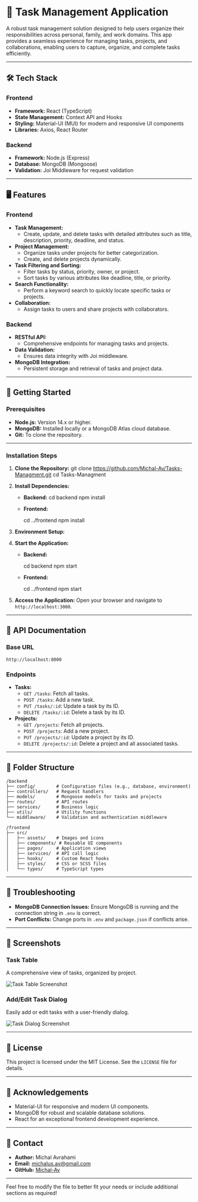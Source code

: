 
# 📝 Task Management Application

A robust task management solution designed to help users organize their responsibilities across personal, family, and work domains. This app provides a seamless experience for managing tasks, projects, and collaborations, enabling users to capture, organize, and complete tasks efficiently.

---

## 🛠️ Tech Stack

### **Frontend**
- **Framework:** React (TypeScript)
- **State Management:** Context API and Hooks
- **Styling:** Material-UI (MUI) for modern and responsive UI components
- **Libraries:** Axios, React Router

### **Backend**
- **Framework:** Node.js (Express)
- **Database:** MongoDB (Mongoose)
- **Validation:** Joi Middleware for request validation

---

## 🖥️ Features

### **Frontend**
- **Task Management:**
  - Create, update, and delete tasks with detailed attributes such as title, description, priority, deadline, and status.
- **Project Management:**
  - Organize tasks under projects for better categorization.
  - Create, and delete projects dynamically.
- **Task Filtering and Sorting:**
  - Filter tasks by status, priority, owner, or project.
  - Sort tasks by various attributes like deadline, title, or priority.
- **Search Functionality:**
  - Perform a keyword search to quickly locate specific tasks or projects.
- **Collaboration:**
  - Assign tasks to users and share projects with collaborators.

### **Backend**
- **RESTful API:**
  - Comprehensive endpoints for managing tasks and projects.
- **Data Validation:**
  - Ensures data integrity with Joi middleware.
- **MongoDB Integration:**
  - Persistent storage and retrieval of tasks and project data.

---

## 🚀 Getting Started

### **Prerequisites**
- **Node.js:** Version 14.x or higher.
- **MongoDB:** Installed locally or a MongoDB Atlas cloud database.
- **Git:** To clone the repository.

---

### **Installation Steps**

1. **Clone the Repository:**
   git clone https://github.com/Michal-Av/Tasks-Managment.git
   cd Tasks-Managment

2. **Install Dependencies:**
   - **Backend:**
     cd backend
     npm install
  
   - **Frontend:**

     cd ../frontend
     npm install
     

3. **Environment Setup:**


4. **Start the Application:**
   - **Backend:**
    
     cd backend
     npm start
    
   - **Frontend:**
     
     cd ../frontend
     npm start
  

5. **Access the Application:**
   Open your browser and navigate to `http://localhost:3000`.

---

## 📄 API Documentation

### **Base URL**
```
http://localhost:8000
```

### **Endpoints**
- **Tasks:**
  - `GET /tasks`: Fetch all tasks.
  - `POST /tasks`: Add a new task.
  - `PUT /tasks/:id`: Update a task by its ID.
  - `DELETE /tasks/:id`: Delete a task by its ID.
- **Projects:**
  - `GET /projects`: Fetch all projects.
  - `POST /projects`: Add a new project.
  - `PUT /projects/:id`: Update a project by its ID.
  - `DELETE /projects/:id`: Delete a project and all associated tasks.

---

## 📂 Folder Structure

```plaintext
/backend
├── config/        # Configuration files (e.g., database, environment)
├── controllers/   # Request handlers
├── models/        # Mongoose models for tasks and projects
├── routes/        # API routes
├── services/      # Business logic
├── utils/         # Utility functions
└── middleware/    # Validation and authentication middleware

/frontend
├── src/
│   ├── assets/    # Images and icons
│   ├── components/ # Reusable UI components
│   ├── pages/     # Application views
│   ├── services/  # API call logic
│   ├── hooks/     # Custom React hooks
│   ├── styles/    # CSS or SCSS files
│   └── types/     # TypeScript types
```

---

## 🔧 Troubleshooting

- **MongoDB Connection Issues:** Ensure MongoDB is running and the connection string in `.env` is correct.
- **Port Conflicts:** Change ports in `.env` and `package.json` if conflicts arise.

---

## 📸 Screenshots

### **Task Table**
A comprehensive view of tasks, organized by project.

![Task Table Screenshot](screenshot_task_table.png)

### **Add/Edit Task Dialog**
Easily add or edit tasks with a user-friendly dialog.

![Task Dialog Screenshot](screenshot_task_dialog.png)

---

## 📜 License

This project is licensed under the MIT License. See the `LICENSE` file for details.

---

## 🙌 Acknowledgements

- Material-UI for responsive and modern UI components.
- MongoDB for robust and scalable database solutions.
- React for an exceptional frontend development experience.

---

## 💬 Contact

- **Author:** Michal Avrahami
- **Email:** michalus.av@gmail.com
- **GitHub:** [Michal-Av](https://github.com/Michal-Av)

--- 

Feel free to modify the file to better fit your needs or include additional sections as required!
